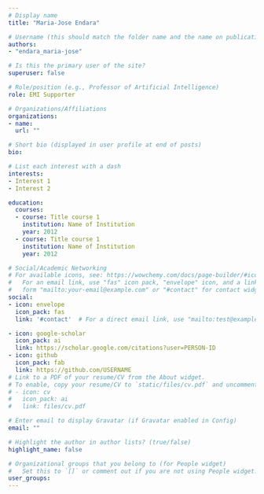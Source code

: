 ```yaml
---
# Display name
title: "Maria-Jose Endara"

# Username (this should match the folder name and the name on publications)
authors:
- "endara_maria-jose"

# Is this the primary user of the site?
superuser: false

# Role/position (e.g., Professor of Artificial Intelligence)
role: EMI Supporter

# Organizations/Affiliations
organizations:
- name: 
  url: ""

# Short bio (displayed in user profile at end of posts)
bio: 

# List each interest with a dash
interests:
- Interest 1
- Interest 2

education:
  courses:
  - course: Title course 1
    institution: Name of Institution
    year: 2012
  - course: Title course 1
    institution: Name of Institution
    year: 2012

# Social/Academic Networking
# For available icons, see: https://wowchemy.com/docs/page-builder/#icons
#   For an email link, use "fas" icon pack, "envelope" icon, and a link in the
#   form "mailto:your-email@example.com" or "#contact" for contact widget.
social:
- icon: envelope
  icon_pack: fas
  link: '#contact'  # For a direct email link, use "mailto:test@example.org".

- icon: google-scholar
  icon_pack: ai
  link: https://scholar.google.com/citations?user=PERSON-ID
- icon: github
  icon_pack: fab
  link: https://github.com/USERNAME
# Link to a PDF of your resume/CV from the About widget.
# To enable, copy your resume/CV to `static/files/cv.pdf` and uncomment the lines below.
# - icon: cv
#   icon_pack: ai
#   link: files/cv.pdf

# Enter email to display Gravatar (if Gravatar enabled in Config)
email: ""

# Highlight the author in author lists? (true/false)
highlight_name: false

# Organizational groups that you belong to (for People widget)
#   Set this to `[]` or comment out if you are not using People widget.
user_groups:
---
```

